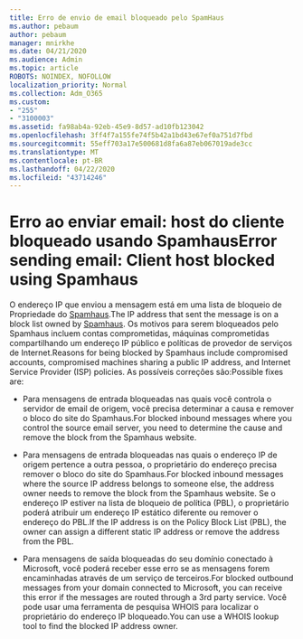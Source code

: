 ```yaml
---
title: Erro de envio de email bloqueado pelo SpamHaus
ms.author: pebaum
author: pebaum
manager: mnirkhe
ms.date: 04/21/2020
ms.audience: Admin
ms.topic: article
ROBOTS: NOINDEX, NOFOLLOW
localization_priority: Normal
ms.collection: Adm_O365
ms.custom:
- "255"
- "3100003"
ms.assetid: fa98ab4a-92eb-45e9-8d57-ad10fb123042
ms.openlocfilehash: 3ff4f7a155fe74f5b42a1bd43e67ef0a751d7fbd
ms.sourcegitcommit: 55eff703a17e500681d8fa6a87eb067019ade3cc
ms.translationtype: MT
ms.contentlocale: pt-BR
ms.lasthandoff: 04/22/2020
ms.locfileid: "43714246"
---
```

# <a name="error-sending-email-client-host-blocked-using-spamhaus"></a><span data-ttu-id="c748b-102">Erro ao enviar email: host do cliente bloqueado usando Spamhaus</span><span class="sxs-lookup"><span data-stu-id="c748b-102">Error sending email: Client host blocked using Spamhaus</span></span>

<span data-ttu-id="c748b-103">O endereço IP que enviou a mensagem está em uma lista de bloqueio de Propriedade do [Spamhaus](https://go.microsoft.com/fwlink/p/?linkid=123245).</span><span class="sxs-lookup"><span data-stu-id="c748b-103">The IP address that sent the message is on a block list owned by [Spamhaus](https://go.microsoft.com/fwlink/p/?linkid=123245).</span></span> <span data-ttu-id="c748b-104">Os motivos para serem bloqueados pelo Spamhaus incluem contas comprometidas, máquinas comprometidas compartilhando um endereço IP público e políticas de provedor de serviços de Internet.</span><span class="sxs-lookup"><span data-stu-id="c748b-104">Reasons for being blocked by Spamhaus include compromised accounts, compromised machines sharing a public IP address, and Internet Service Provider (ISP) policies.</span></span> <span data-ttu-id="c748b-105">As possíveis correções são:</span><span class="sxs-lookup"><span data-stu-id="c748b-105">Possible fixes are:</span></span>
  
- <span data-ttu-id="c748b-106">Para mensagens de entrada bloqueadas nas quais você controla o servidor de email de origem, você precisa determinar a causa e remover o bloco do site do Spamhaus.</span><span class="sxs-lookup"><span data-stu-id="c748b-106">For blocked inbound messages where you control the source email server, you need to determine the cause and remove the block from the Spamhaus website.</span></span>

- <span data-ttu-id="c748b-107">Para mensagens de entrada bloqueadas nas quais o endereço IP de origem pertence a outra pessoa, o proprietário do endereço precisa remover o bloco do site do Spamhaus.</span><span class="sxs-lookup"><span data-stu-id="c748b-107">For blocked inbound messages where the source IP address belongs to someone else, the address owner needs to remove the block from the Spamhaus website.</span></span> <span data-ttu-id="c748b-108">Se o endereço IP estiver na lista de bloqueio de política (PBL), o proprietário poderá atribuir um endereço IP estático diferente ou remover o endereço do PBL.</span><span class="sxs-lookup"><span data-stu-id="c748b-108">If the IP address is on the Policy Block List (PBL), the owner can assign a different static IP address or remove the address from the PBL.</span></span>

- <span data-ttu-id="c748b-109">Para mensagens de saída bloqueadas do seu domínio conectado à Microsoft, você poderá receber esse erro se as mensagens forem encaminhadas através de um serviço de terceiros.</span><span class="sxs-lookup"><span data-stu-id="c748b-109">For blocked outbound messages from your domain connected to Microsoft, you can receive this error if the messages are routed through a 3rd party service.</span></span> <span data-ttu-id="c748b-110">Você pode usar uma ferramenta de pesquisa WHOIS para localizar o proprietário do endereço IP bloqueado.</span><span class="sxs-lookup"><span data-stu-id="c748b-110">You can use a WHOIS lookup tool to find the blocked IP address owner.</span></span>
